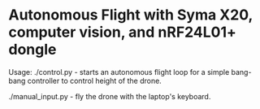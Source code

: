 Autonomous Flight with Syma X20, computer vision, and nRF24L01+ dongle
======================================================================

Usage: 
./control.py - starts an autonomous flight loop for a simple bang-bang
				controller to control height of the drone.

./manual_input.py - fly the drone with the laptop's keyboard.
